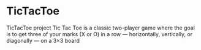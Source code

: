 # TicTacToe
TicTacToe project Tic Tac Toe is a classic two-player game where the goal is to get three of your marks (X or O) in a row — horizontally, vertically, or diagonally — on a 3×3 board
